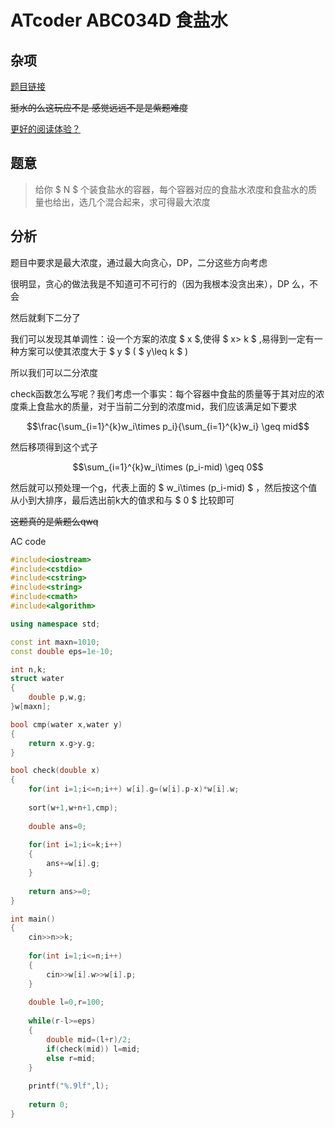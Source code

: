 # ATcoder ABC034D 食盐水

## 杂项

[题目链接](https://www.luogu.com.cn/problem/AT_abc034_d)

~~挺水的么这玩应不是 感觉远远不是是紫题难度~~

[更好的阅读体验？](https://www.cnblogs.com/SitoASK/p/16829021.html)

## 题意

> 给你 $ N $ 个装食盐水的容器，每个容器对应的食盐水浓度和食盐水的质量也给出，选几个混合起来，求可得最大浓度

## 分析

题目中要求是最大浓度，通过最大向贪心，DP，二分这些方向考虑

很明显，贪心的做法我是不知道可不可行的（因为我根本没贪出来），DP 么，不会

然后就剩下二分了

我们可以发现其单调性：设一个方案的浓度 $ x $,使得 $ x> k $ ,易得到一定有一种方案可以使其浓度大于 $ y $ ( $ y\leq k $ )

所以我们可以二分浓度

check函数怎么写呢？我们考虑一个事实：每个容器中食盐的质量等于其对应的浓度乘上食盐水的质量，对于当前二分到的浓度mid，我们应该满足如下要求

$$\frac{\sum_{i=1}^{k}w_i\times p_i}{\sum_{i=1}^{k}w_i} \geq mid$$

然后移项得到这个式子

$$\sum_{i=1}^{k}w_i\times (p_i-mid) \geq 0$$

然后就可以预处理一个g，代表上面的 $ w_i\times (p_i-mid) $ ，然后按这个值从小到大排序，最后选出前k大的值求和与 $ 0 $ 比较即可

~~这题真的是紫题么qwq~~

AC code

```cpp
#include<iostream>
#include<cstdio>
#include<cstring>
#include<string>
#include<cmath>
#include<algorithm>

using namespace std;

const int maxn=1010;
const double eps=1e-10;

int n,k;
struct water
{
	double p,w,g;
}w[maxn];

bool cmp(water x,water y)
{
	return x.g>y.g;
}

bool check(double x)
{
	for(int i=1;i<=n;i++) w[i].g=(w[i].p-x)*w[i].w;
	
	sort(w+1,w+n+1,cmp);
	
	double ans=0;
	
	for(int i=1;i<=k;i++)
	{
		ans+=w[i].g;
	}
	
	return ans>=0;
}

int main()
{
	cin>>n>>k;
	
	for(int i=1;i<=n;i++)
	{
		cin>>w[i].w>>w[i].p;
	}
	
	double l=0,r=100;
	
	while(r-l>=eps)
	{
		double mid=(l+r)/2;
		if(check(mid)) l=mid;
		else r=mid;
	}
	
	printf("%.9lf",l);
	
	return 0;
}
```

